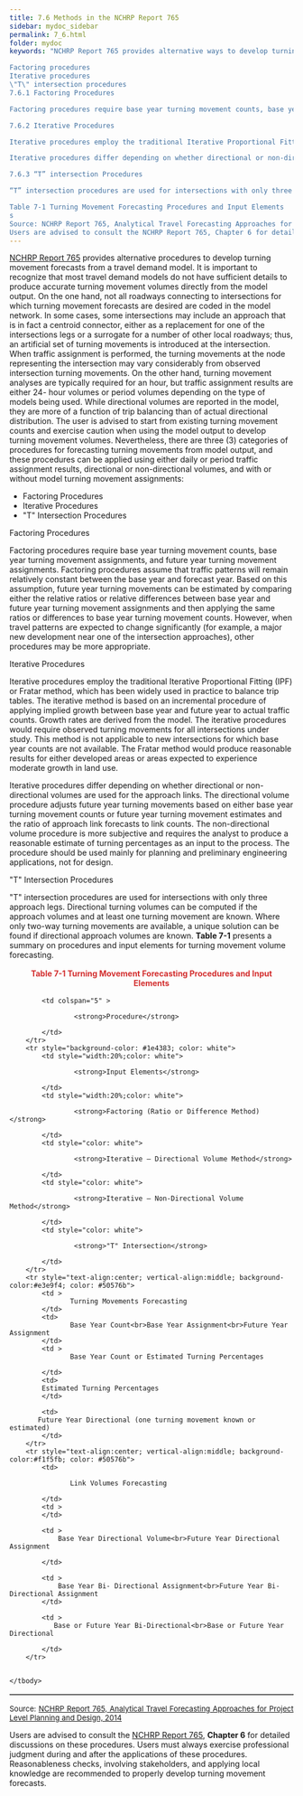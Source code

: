 ```yaml
---
title: 7.6 Methods in the NCHRP Report 765
sidebar: mydoc_sidebar
permalink: 7_6.html
folder: mydoc
keywords: "NCHRP Report 765 provides alternative ways to develop turning movement forecasts from assigned traffic volumes from a travel demand model. It is important to recognize that most travel demand models do not have sufficient details to produce accurate turning movement volumes directly from the model output. On the one hand, not all roadways connecting to intersections for which turning movement forecasts are desired are coded in the model network. In some cases, some intersections may include an approach that is in fact a centroid connector, either as a replacement for one of the intersections legs or a surrogate for a number of other local roadways; thus, an artificial set of turning movements is introduced at the intersection. When traffic assignment is performed, the turning movements at the node representing the intersection may vary considerably from observed intersection turning movements. On the other hand, turning movement analyses are typically required for an hour, but traffic assignment results are either 24- hour volumes or period volumes depending on the type of models being used. While directional volumes are reported in the model, they are more of a function of trip balancing than of actual directional distribution. The user is advised to exercise caution when using the model output to develop turning movement volumes. Nevertheless, there are three (3) categories of procedures for forecasting turning movements from model output, and these procedures can be applied using either daily or period traffic assignment results, directional or non-directional volumes, and with or without model turning movement assignments:

Factoring procedures
Iterative procedures
\"T\" intersection procedures
7.6.1 Factoring Procedures

Factoring procedures require base year turning movement counts, base year turning movement assignments, and future year turning movement assignments. Factoring procedures assume that traffic patterns will remain relatively constant between the base year and forecast year. Based on this assumption, future year turning movements can be estimated by comparing either the relative ratios or relative differences between base year and future year turning movement assignments and then applying the same ratios or differences to base year turning movement counts. However, when travel patterns are expected to change significantly (for example, a major new development near one of the intersection approaches), other procedures may be more appropriate.

7.6.2 Iterative Procedures

Iterative procedures employ the traditional Iterative Proportional Fitting (IPF) or Fratar method, which has been widely used in practice to balance trip tables. The iterative method is based on an incremental procedure of applying implied growth between base year and future year to actual traffic counts. Growth rates are derived from the model. The iterative procedures would require observed turning movements for all intersections under study. This method is not applicable to new intersections for which base year counts are not available. The Fratar method would produce reasonable results for either developed areas or areas expected to experience moderate growth in land use.

Iterative procedures differ depending on whether directional or non-directional volumes are used for the approach links. The directional volume procedure adjusts future year turning movements based on either base year turning movement counts or future year turning movement estimates and the ratio of approach link forecasts to link counts. The non-directional volume procedure is more subjective and requires the analyst to produce a reasonable estimate of turning percentages as an input to the process. The procedure should be used mainly for planning and preliminary engineering applications, not for design.

7.6.3 “T” intersection Procedures

“T” intersection procedures are used for intersections with only three approach legs. Directional turning volumes can be computed if the approach volumes and at least one turning movement are known. Where only two-way turning movements are available, a unique solution can be found if directional approach volumes are known. Table 7-1 presents a summary on procedures and input elements for turning movement volume forecasting.

Table 7-1 Turning Movement Forecasting Procedures and Input Elements
s
Source: NCHRP Report 765, Analytical Travel Forecasting Approaches for Project Level Planning and Design, 2014
Users are advised to consult the NCHRP Report 765, Chapter 6 for detailed discussions on these procedures. Users must always exercise professional judgment during and after the applications of these procedures. Reasonableness checks, involving stakeholders, and applying local knowledge are recommended to properly develop turning movement forecasts."
---
```


<style>
  div{text-align: justify;}
  table{
  /* border-collapse: collapse; */
  /* width: 100%; */
  /* display: table-cell; */
  /* vertical-align: center;  */
  
  position: relative;
  margin-left: auto;
  margin-right: auto;
}


th{
  text-align:top;
  background-color: #248ec2;
  color: white;
  vertical-align: center; 
  text-align: center;
  height: 100%;
}

td {
  text-align: left;
  font-size: 13px;
  vertical-align: center; 
  text-align: center;
  height: 5px;
  padding: 0px;
  /* width: 25%;  */
}

tr{
  height: 20%;
}

tr:nth-child(even) {
  background-color: #d3d3d3;
}

</style>

<a href="https://onlinepubs.trb.org/onlinepubs/nchrp/nchrp_rpt_765.pdf" target="_blank">NCHRP Report 765</a> provides alternative procedures to develop turning movement forecasts from a travel demand model. It is important to recognize that most travel demand models do not have sufficient details to produce accurate turning movement volumes directly from the model output. On the one hand, not all roadways connecting to intersections for which turning movement forecasts are desired are coded in the model network. In some cases, some intersections may include an approach that is in fact a centroid connector, either as a replacement for one of the intersections legs or a surrogate for a number of other local roadways; thus, an artificial set of turning movements is introduced at the intersection. When traffic assignment is performed, the turning movements at the node representing the intersection may vary considerably from observed intersection turning movements. On the other hand, turning movement analyses are typically required for an hour, but traffic assignment results are either 24- hour volumes or period volumes depending on the type of models being used. While directional volumes are reported in the model, they are more of a function of trip balancing than of actual directional distribution. The user is advised to start from existing turning movement counts and exercise caution when using the model output to develop turning movement volumes. Nevertheless, there are three (3) categories of procedures for forecasting turning movements from model output, and these procedures can be applied using either daily or period traffic assignment results, directional or non-directional volumes, and with or without model turning movement assignments:

<div id="red-square">
<ul>
<li>Factoring Procedures</li>
<li>Iterative Procedures</li>
<li>"T" Intersection Procedures</li>
</ul></div>

<span class="subtitle-3" data-chapter="7.6">Factoring Procedures</span>

Factoring procedures require base year turning movement counts, base year turning movement
assignments, and future year turning movement assignments. Factoring procedures assume that
traffic patterns will remain relatively constant between the base year and forecast year. Based on
this assumption, future year turning movements can be estimated by comparing either the relative
ratios or relative differences between base year and future year turning movement assignments
and then applying the same ratios or differences to base year turning movement counts. However,
when travel patterns are expected to change significantly (for example, a major new development
near one of the intersection approaches), other procedures may be more appropriate.

<span class="subtitle-3" data-chapter="7.6">Iterative Procedures</span>

Iterative procedures employ the traditional Iterative Proportional Fitting (IPF) or Fratar method,
which has been widely used in practice to balance trip tables. The iterative method is based on an
incremental procedure of applying implied growth between base year and future year to actual
traffic counts. Growth rates are derived from the model. The iterative procedures would require
observed turning movements for all intersections under study. This method is not applicable to
new intersections for which base year counts are not available. The Fratar method would produce
reasonable results for either developed areas or areas expected to experience moderate growth in
land use.

Iterative procedures differ depending on whether directional or non-directional volumes are used
for the approach links. The directional volume procedure adjusts future year turning movements based on either base year turning movement counts or future year turning movement estimates
and the ratio of approach link forecasts to link counts. The non-directional volume procedure is
more subjective and requires the analyst to produce a reasonable estimate of turning percentages
as an input to the process. The procedure should be used mainly for planning and preliminary
engineering applications, not for design.

<span class="subtitle-3" data-chapter="7.6">"T" Intersection Procedures</span>

"T" intersection procedures are used for intersections with only three approach legs. Directional
turning volumes can be computed if the approach volumes and at least one turning movement
are known. Where only two-way turning movements are available, a unique solution can be found
if directional approach volumes are known. <b>Table 7-1</b> presents a summary on procedures and input
elements for turning movement volume forecasting.

<div style="text-align:center; color: #d32f2f; margin:1rem"><b>Table 7-1 Turning Movement Forecasting Procedures and Input Elements</b></div>

<table border="1" >
    <tbody>
        <tr style="background-color: #3160ad; color: white">
            
            <td colspan="5" >
                
                    <strong>Procedure</strong> 
                
            </td>
        </tr>
        <tr style="background-color: #1e4383; color: white">
            <td style="width:20%;color: white">
                
                    <strong>Input Elements</strong> 
                
            </td>
            <td style="width:20%;color: white">
                
                    <strong>Factoring (Ratio or Difference Method)</strong> 
                
            </td>
            <td style="color: white">
                
                    <strong>Iterative – Directional Volume Method</strong> 
                
            </td>
            <td style="color: white">
                
                    <strong>Iterative – Non-Directional Volume Method</strong> 
                
            </td>
            <td style="color: white">
                
                    <strong>"T" Intersection</strong> 
                
            </td>
        </tr>
        <tr style="text-align:center; vertical-align:middle; background-color:#e3e9f4; color: #50576b">
            <td >       
                   Turning Movements Forecasting               
            </td>
            <td>        
                   Base Year Count<br>Base Year Assignment<br>Future Year Assignment  
            </td>
            <td >  
                   Base Year Count or Estimated Turning Percentages
               
            </td>
            <td>
            Estimated Turning Percentages
            </td>

            <td>
           Future Year Directional (one turning movement known or estimated)
            </td>
        </tr>
        <tr style="text-align:center; vertical-align:middle; background-color:#f1f5fb; color: #50576b">
            <td>
                
                   Link Volumes Forecasting
                
            </td>
            <td >
            </td>

            <td >
                Base Year Directional Volume<br>Future Year Directional Assignment

            </td>

            <td >
                Base Year Bi- Directional Assignment<br>Future Year Bi- Directional Assignment
            </td>

            <td >
               Base or Future Year Bi-Directional<br>Base or Future Year Directional

            </td>
        </tr>
        
        
    </tbody>
</table>





<div style="font-size:13px; margin:0.5rem 0">Source: <a href="https://nap.nationalacademies.org/catalog/22366/analytical-travel-forecasting-approaches-for-project-level-planning-and-design" target="_blank">NCHRP Report 765, Analytical Travel Forecasting Approaches for Project Level Planning and Design, 2014</a></div>

Users are advised to consult the <a href="https://onlinepubs.trb.org/onlinepubs/nchrp/nchrp_rpt_765.pdf" target="_blank">NCHRP Report 765</a>,  <b>Chapter 6</b> for detailed discussions on these
procedures. Users must always exercise professional judgment during and after the applications of
these procedures. Reasonableness checks, involving stakeholders, and applying local knowledge
are recommended to properly develop turning movement forecasts.